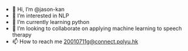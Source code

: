 - 👋 Hi, I’m @jason-kan
- 👀 I’m interested in NLP
- 🌱 I’m currently learning python
- 💞️ I’m looking to collaborate on applying machine learning to speech therapy
- 📫 How to reach me 20010711g@connect.polyu.hk

<!---
jason-kan/jason-kan is a ✨ special ✨ repository because its `README.md` (this file) appears on your GitHub profile.
You can click the Preview link to take a look at your changes.
--->
